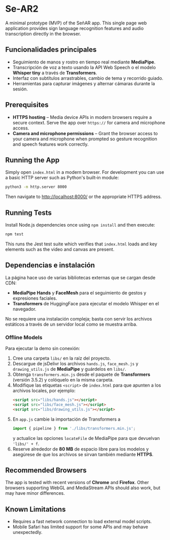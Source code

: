 # Se-AR2

A minimal prototype (MVP) of the SeñAR app. This single page web
application provides sign language recognition features and audio
transcription directly in the browser.

## Funcionalidades principales

* Seguimiento de manos y rostro en tiempo real mediante **MediaPipe**.
* Transcripción de voz a texto usando la API Web Speech o el modelo
  **Whisper tiny** a través de **Transformers**.
* Interfaz con subtítulos arrastrables, cambio de tema y recorrido guiado.
* Herramientas para capturar imágenes y alternar cámaras durante la sesión.

## Prerequisites

* **HTTPS hosting** – Media device APIs in modern browsers require a secure
  context. Serve the app over `https://` for camera and microphone access.
* **Camera and microphone permissions** – Grant the browser access to your
  camera and microphone when prompted so gesture recognition and speech
  features work correctly.

## Running the App

Simply open `index.html` in a modern browser. For development you can use a
basic HTTP server such as Python's built‑in module:

```bash
python3 -m http.server 8000
```

Then navigate to <http://localhost:8000/> or the appropriate HTTPS address.

## Running Tests

Install Node.js dependencies once using `npm install` and then execute:

```bash
npm test
```

This runs the Jest test suite which verifies that `index.html` loads and key
elements such as the video and canvas are present.

## Dependencias e instalación

La página hace uso de varias bibliotecas externas que se cargan desde
CDN:

* **MediaPipe Hands** y **FaceMesh** para el seguimiento de gestos y
  expresiones faciales.
* **Transformers** de HuggingFace para ejecutar el modelo Whisper en el
  navegador.

No se requiere una instalación compleja; basta con servir los archivos
estáticos a través de un servidor local como se muestra arriba.

### Offline Models

Para ejecutar la demo sin conexión:

1. Cree una carpeta `libs/` en la raíz del proyecto.
2. Descargue de jsDelivr los archivos `hands.js`, `face_mesh.js` y `drawing_utils.js`
   de **MediaPipe** y guárdelos en `libs/`.
3. Obtenga `transformers.min.js` desde el paquete de **Transformers** (versión 3.5.2)
   y colóquelo en la misma carpeta.
4. Modifique las etiquetas `<script>` de `index.html` para que apunten a los
   archivos locales, por ejemplo:
   ```html
   <script src="libs/hands.js"></script>
   <script src="libs/face_mesh.js"></script>
   <script src="libs/drawing_utils.js"></script>
   ```
5. En `app.js` cambie la importación de Transformers a
   ```javascript
   import { pipeline } from './libs/transformers.min.js';
   ```
   y actualice las opciones `locateFile` de MediaPipe para que devuelvan
   `'libs/' + f`.
6. Reserve alrededor de **80 MB** de espacio libre para los modelos y
   asegúrese de que los archivos se sirvan también mediante **HTTPS**.

## Recommended Browsers

The app is tested with recent versions of **Chrome** and **Firefox**. Other
browsers supporting WebGL and MediaStream APIs should also work, but may have
minor differences.

## Known Limitations

* Requires a fast network connection to load external model scripts.
* Mobile Safari has limited support for some APIs and may behave unexpectedly.

